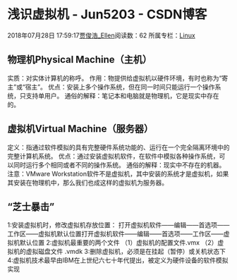 # 浅识虚拟机 - Jun5203 - CSDN博客
2018年07月28日 17:59:17[贾俊浩_Ellen](https://me.csdn.net/Ellen5203)阅读数：62
所属专栏：[Linux](https://blog.csdn.net/column/details/25476.html)
## 物理机Physical Machine（主机）
实质：对实体计算机的称呼。 
作用：物提供给虚拟机以硬件环境，有时也称为“寄主”或“宿主”。 
优点：安装上多个操作系统，但在同一时间只能运行一个操作系统，只支持单用户。 
通俗的解释：笔记本和电脑就是物理机，它是现实中存在的。
## 虚拟机Virtual Machine（服务器）
定义：指通过软件模拟的具有完整硬件系统功能的、运行在一个完全隔离环境中的完整计算机系统。 
优点：通过安装虚拟机软件，在软件中模拟各种操作系统，可以同时运行多个相同或者不同的操作系统。 
通俗的解释：现实中不存在的机器。 
注意：VMware Workstation软件不是虚拟机，其中安装的系统才是虚拟机，如果其安装在物理机中，那么我们也成这样的虚拟机为服务器。
## “芝士暴击”
1:安装虚拟机时，修改虚拟机存放位置： 
打开虚拟机软件——编辑——首选项——工作区——虚拟机默认位置打开虚拟机软件——编辑——首选项——工作区——虚拟机默认位置 
2:虚拟机最重要的两个文件 
（1）虚拟机的配置文件.vmx 
（2）虚拟机的虚拟磁盘文件 .vmdk 
3:删除虚拟机，必须是在挂起（暂停）或关机状态下 
4:虚拟机技术最早由IBM在上世纪六七十年代提出，被定义为硬件设备的软件模拟实现
